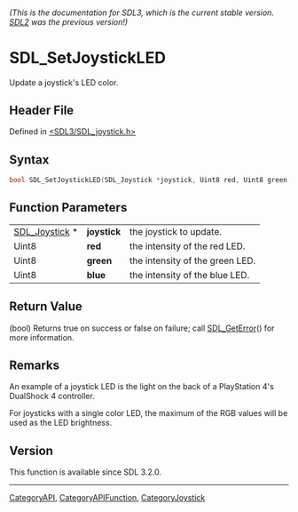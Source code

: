 ###### (This is the documentation for SDL3, which is the current stable version. [SDL2](https://wiki.libsdl.org/SDL2/) was the previous version!)
# SDL_SetJoystickLED

Update a joystick's LED color.

## Header File

Defined in [<SDL3/SDL_joystick.h>](https://github.com/libsdl-org/SDL/blob/main/include/SDL3/SDL_joystick.h)

## Syntax

```c
bool SDL_SetJoystickLED(SDL_Joystick *joystick, Uint8 red, Uint8 green, Uint8 blue);
```

## Function Parameters

|                                |              |                                 |
| ------------------------------ | ------------ | ------------------------------- |
| [SDL_Joystick](SDL_Joystick) * | **joystick** | the joystick to update.         |
| Uint8                          | **red**      | the intensity of the red LED.   |
| Uint8                          | **green**    | the intensity of the green LED. |
| Uint8                          | **blue**     | the intensity of the blue LED.  |

## Return Value

(bool) Returns true on success or false on failure; call
[SDL_GetError](SDL_GetError)() for more information.

## Remarks

An example of a joystick LED is the light on the back of a PlayStation 4's
DualShock 4 controller.

For joysticks with a single color LED, the maximum of the RGB values will
be used as the LED brightness.

## Version

This function is available since SDL 3.2.0.

----
[CategoryAPI](CategoryAPI), [CategoryAPIFunction](CategoryAPIFunction), [CategoryJoystick](CategoryJoystick)

